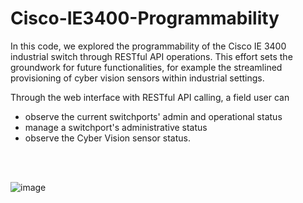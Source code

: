 # Cisco-IE3400-Programmability

In this code, we explored the programmability of the Cisco IE 3400 industrial switch through RESTful API operations. This effort sets the groundwork for future functionalities, for example the streamlined provisioning of cyber vision sensors within industrial settings.

Through the web interface with RESTful API calling, a field user can 
- observe the current switchports' admin and operational status
- manage a switchport's administrative status
- observe the Cyber Vision sensor status.

<br/><br/>

![image](https://github.com/cakwok/Cisco-IE3400-Programmability/assets/21034990/fc29edb6-dd75-49df-9e9b-74d9833b3a3f)
